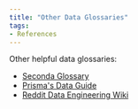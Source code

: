 ```yaml
---
title: "Other Data Glossaries"
tags:
- References
---
```

Other helpful data glossaries:
- [Seconda Glossary](https://www.secoda.co/glossary) 
- [Prisma's Data Guide](https://www.prisma.io/dataguide/)
- [Reddit Data Engineering Wiki](https://dataengineering.wiki/)